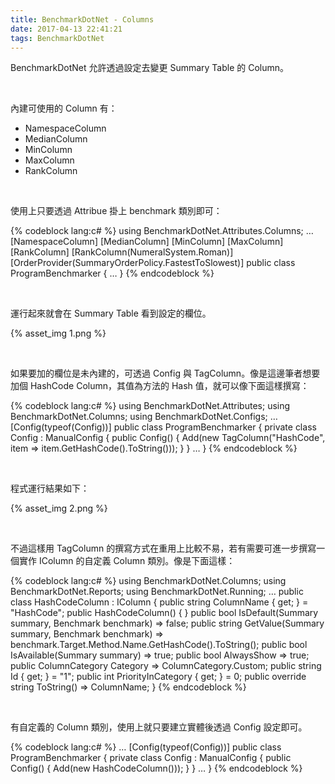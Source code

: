 ```yaml
---
title: BenchmarkDotNet - Columns
date: 2017-04-13 22:41:21
tags: BenchmarkDotNet
---
```


BenchmarkDotNet 允許透過設定去變更 Summary Table 的 Column。  

<!-- More -->

<br/>


內建可使用的 Column 有：  
- NamespaceColumn
- MedianColumn
- MinColumn
- MaxColumn
- RankColumn

<br/>


使用上只要透過 Attribue 掛上 benchmark 類別即可：

{% codeblock lang:c# %}
using BenchmarkDotNet.Attributes.Columns;
…
[NamespaceColumn] 
[MedianColumn] 
[MinColumn] 
[MaxColumn] 
[RankColumn]
[RankColumn(NumeralSystem.Roman)] 
[OrderProvider(SummaryOrderPolicy.FastestToSlowest)] 
public class ProgramBenchmarker { 
  …
}
{% endcodeblock %}

<br/>


運行起來就會在 Summary Table 看到設定的欄位。  

{% asset_img 1.png %}

<br/>


如果要加的欄位是未內建的，可透過 Config 與 TagColumn。像是這邊筆者想要加個 HashCode Column，其值為方法的 Hash 值，就可以像下面這樣撰寫：  

{% codeblock lang:c# %}
using BenchmarkDotNet.Attributes; 
using BenchmarkDotNet.Columns; 
using BenchmarkDotNet.Configs; 
…
[Config(typeof(Config))] 
public class ProgramBenchmarker { 
  private class Config : ManualConfig { 
    public Config() { 
      Add(new TagColumn("HashCode", item => item.GetHashCode().ToString())); 
    } 
  } 
    …
}
{% endcodeblock %}

<br/>


程式運行結果如下：  

{% asset_img 2.png %}

<br/>


不過這樣用 TagColumn 的撰寫方式在重用上比較不易，若有需要可進一步撰寫一個實作 IColumn 的自定義 Column 類別。像是下面這樣： 

{% codeblock lang:c# %}
using BenchmarkDotNet.Columns; 
using BenchmarkDotNet.Reports; 
using BenchmarkDotNet.Running;
…
public class HashCodeColumn : IColumn { 
  public string ColumnName { get; } = "HashCode"; 
  public HashCodeColumn() { } 
  public bool IsDefault(Summary summary, Benchmark benchmark) => false; 
  public string GetValue(Summary summary, Benchmark benchmark) => benchmark.Target.Method.Name.GetHashCode().ToString(); 
  public bool IsAvailable(Summary summary) => true; 
  public bool AlwaysShow => true; 
  public ColumnCategory Category => ColumnCategory.Custom; 
  public string Id { get; } = "1"; 
  public int PriorityInCategory { get; } = 0; 
  public override string ToString() => ColumnName; 
}
{% endcodeblock %}

<br/>


有自定義的 Column 類別，使用上就只要建立實體後透過 Config 設定即可。  

{% codeblock lang:c# %}
…
[Config(typeof(Config))] 
public class ProgramBenchmarker { 
  private class Config : ManualConfig { 
    public Config() { 
      Add(new HashCodeColumn())); 
    } 
  } 
    …
}
{% endcodeblock %}
  
